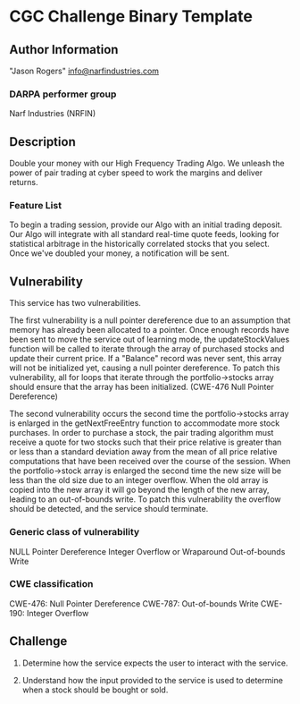 # CGC Challenge Binary Template

## Author Information

"Jason Rogers" <info@narfindustries.com>

### DARPA performer group
Narf Industries (NRFIN)

## Description

Double your money with our High Frequency Trading Algo. We unleash the power of pair trading at cyber speed to work the margins and deliver returns. 


### Feature List

To begin a trading session, provide our Algo with an initial trading deposit. Our Algo will integrate with all standard real-time quote feeds, looking for statistical arbitrage in the historically correlated stocks that you select. Once we've doubled your money, a notification will be sent. 


## Vulnerability
This service has two vulnerabilities. 

The first vulnerability is a null pointer dereference due to an assumption that memory has already been allocated to a pointer. Once enough records have been sent to move the service out of learning mode, the updateStockValues function will be called to iterate through the array of purchased stocks and update their current price. If a "Balance" record was never sent, this array will not be initialized yet, causing a null pointer dereference. To patch this vulnerability, all for loops that iterate through the portfolio->stocks array should ensure that the array has been initialized.  (CWE-476 Null Pointer Dereference)

The second vulnerability occurs the second time the portfolio->stocks array is enlarged in the getNextFreeEntry function to accommodate more stock purchases. In order to purchase a stock, the pair trading algorithm must receive a quote for two stocks such that their price relative is greater than or less than a standard deviation away from the mean of all price relative computations that have been received over the course of the session. When the portfolio->stock array is enlarged the second time the new size will be less than the old size due to an integer overflow. When the old array is copied into the new array it will go beyond the length of the new array, leading to an out-of-bounds write. To patch this vulnerability the overflow should be detected, and the service should terminate. 

### Generic class of vulnerability
NULL Pointer Dereference
Integer Overflow or Wraparound
Out-of-bounds Write

### CWE classification
CWE-476: Null Pointer Dereference
CWE-787: Out-of-bounds Write
CWE-190: Integer Overflow

## Challenge

1) Determine how the service expects the user to interact with the service.

2) Understand how the input provided to the service is used to determine when a stock should be bought or sold.  
